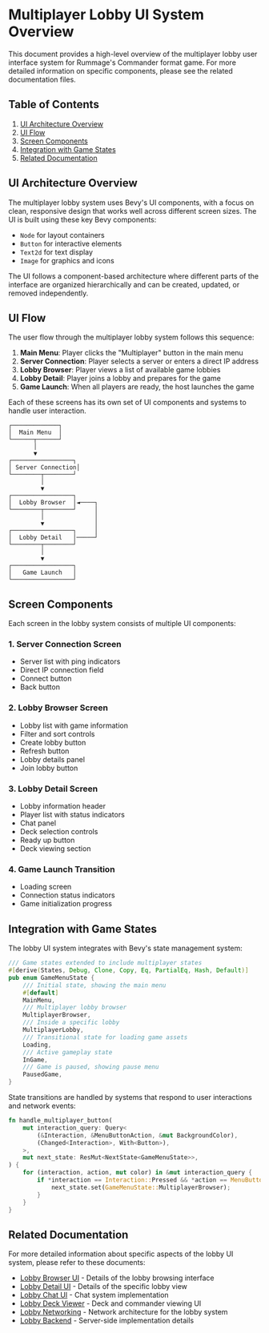 # Multiplayer Lobby UI System Overview

This document provides a high-level overview of the multiplayer lobby user interface system for Rummage's Commander format game. For more detailed information on specific components, please see the related documentation files.

## Table of Contents

1. [UI Architecture Overview](#ui-architecture-overview)
2. [UI Flow](#ui-flow)
3. [Screen Components](#screen-components)
4. [Integration with Game States](#integration-with-game-states)
5. [Related Documentation](#related-documentation)

## UI Architecture Overview

The multiplayer lobby system uses Bevy's UI components, with a focus on clean, responsive design that works well across different screen sizes. The UI is built using these key Bevy components:

- `Node` for layout containers
- `Button` for interactive elements
- `Text2d` for text display
- `Image` for graphics and icons

The UI follows a component-based architecture where different parts of the interface are organized hierarchically and can be created, updated, or removed independently.

## UI Flow

The user flow through the multiplayer lobby system follows this sequence:

1. **Main Menu**: Player clicks the "Multiplayer" button in the main menu
2. **Server Connection**: Player selects a server or enters a direct IP address
3. **Lobby Browser**: Player views a list of available game lobbies
4. **Lobby Detail**: Player joins a lobby and prepares for the game
5. **Game Launch**: When all players are ready, the host launches the game

Each of these screens has its own set of UI components and systems to handle user interaction.

```
┌─────────────┐
│  Main Menu  │
└──────┬──────┘
       │
       ▼
┌─────────────────┐
│ Server Connection│
└────────┬────────┘
         │
         ▼
┌─────────────────┐
│  Lobby Browser  │◄────┐
└────────┬────────┘     │
         │              │
         ▼              │
┌─────────────────┐     │
│  Lobby Detail   │─────┘
└────────┬────────┘
         │
         ▼
┌─────────────────┐
│   Game Launch   │
└─────────────────┘
```

## Screen Components

Each screen in the lobby system consists of multiple UI components:

### 1. Server Connection Screen

- Server list with ping indicators
- Direct IP connection field
- Connect button
- Back button

### 2. Lobby Browser Screen

- Lobby list with game information
- Filter and sort controls
- Create lobby button
- Refresh button
- Lobby details panel
- Join lobby button

### 3. Lobby Detail Screen

- Lobby information header
- Player list with status indicators
- Chat panel
- Deck selection controls
- Ready up button
- Deck viewing section

### 4. Game Launch Transition

- Loading screen
- Connection status indicators
- Game initialization progress

## Integration with Game States

The lobby UI system integrates with Bevy's state management system:

```rust
/// Game states extended to include multiplayer states
#[derive(States, Debug, Clone, Copy, Eq, PartialEq, Hash, Default)]
pub enum GameMenuState {
    /// Initial state, showing the main menu
    #[default]
    MainMenu,
    /// Multiplayer lobby browser
    MultiplayerBrowser,
    /// Inside a specific lobby
    MultiplayerLobby,
    /// Transitional state for loading game assets
    Loading,
    /// Active gameplay state
    InGame,
    /// Game is paused, showing pause menu
    PausedGame,
}
```

State transitions are handled by systems that respond to user interactions and network events:

```rust
fn handle_multiplayer_button(
    mut interaction_query: Query<
        (&Interaction, &MenuButtonAction, &mut BackgroundColor),
        (Changed<Interaction>, With<Button>),
    >,
    mut next_state: ResMut<NextState<GameMenuState>>,
) {
    for (interaction, action, mut color) in &mut interaction_query {
        if *interaction == Interaction::Pressed && *action == MenuButtonAction::Multiplayer {
            next_state.set(GameMenuState::MultiplayerBrowser);
        }
    }
}
```

## Related Documentation

For more detailed information about specific aspects of the lobby UI system, please refer to these documents:

- [Lobby Browser UI](lobby_browser_ui.md) - Details of the lobby browsing interface
- [Lobby Detail UI](lobby_detail_ui.md) - Details of the specific lobby view
- [Lobby Chat UI](lobby_chat_ui.md) - Chat system implementation
- [Lobby Deck Viewer](lobby_deck_viewer.md) - Deck and commander viewing UI
- [Lobby Networking](lobby_networking.md) - Network architecture for the lobby system
- [Lobby Backend](lobby_backend.md) - Server-side implementation details 